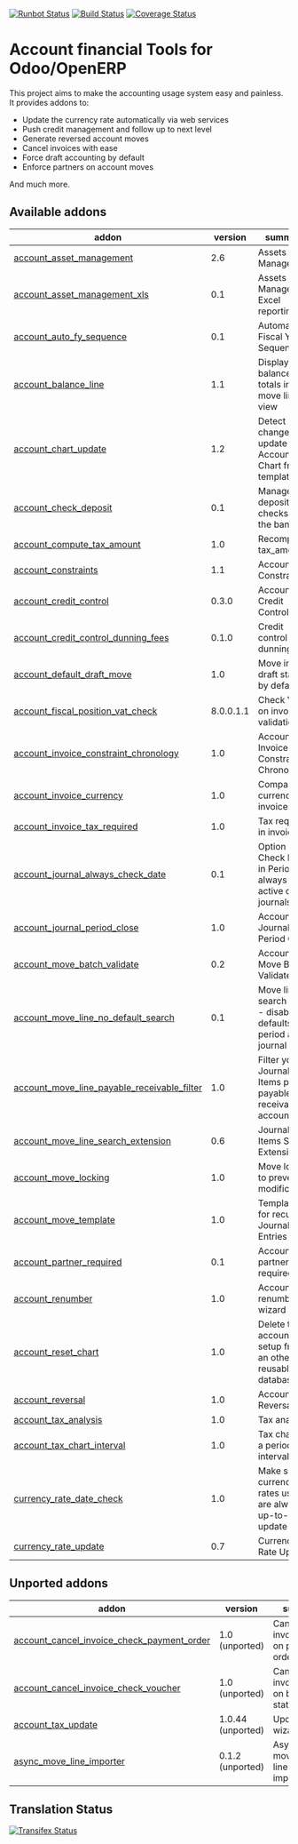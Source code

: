 [![Runbot Status](https://runbot.odoo-community.org/runbot/badge/flat/92/8.0.svg)](https://runbot.odoo-community.org/runbot/repo/github-com-oca-account-financial-tools-92)
[![Build Status](https://travis-ci.org/OCA/account-financial-tools.svg?branch=8.0)](https://travis-ci.org/OCA/account-financial-tools)
[![Coverage Status](https://coveralls.io/repos/OCA/account-financial-tools/badge.png?branch=8.0)](https://coveralls.io/r/OCA/account-financial-tools?branch=8.0)

Account financial Tools for Odoo/OpenERP
========================================

This project aims to make the accounting usage system easy and painless.
It provides addons to:

 - Update the currency rate automatically via web services
 - Push credit management and follow up to next level
 - Generate reversed account moves
 - Cancel invoices with ease
 - Force draft accounting by default
 - Enforce partners on account moves

And much more.

[//]: # (addons)
Available addons
----------------
addon | version | summary
--- | --- | ---
[account_asset_management](account_asset_management/) | 2.6 | Assets Management
[account_asset_management_xls](account_asset_management_xls/) | 0.1 | Assets Management Excel reporting
[account_auto_fy_sequence](account_auto_fy_sequence/) | 0.1 | Automatic Fiscal Year Sequences
[account_balance_line](account_balance_line/) | 1.1 | Display balance totals in move line view
[account_chart_update](account_chart_update/) | 1.2 | Detect changes and update the Account Chart from a template
[account_check_deposit](account_check_deposit/) | 0.1 | Manage deposit of checks to the bank
[account_compute_tax_amount](account_compute_tax_amount/) | 1.0 | Recompute tax_amount
[account_constraints](account_constraints/) | 1.1 | Account Constraints
[account_credit_control](account_credit_control/) | 0.3.0 | Account Credit Control
[account_credit_control_dunning_fees](account_credit_control_dunning_fees/) | 0.1.0 | Credit control dunning fees
[account_default_draft_move](account_default_draft_move/) | 1.0 | Move in draft state by default
[account_fiscal_position_vat_check](account_fiscal_position_vat_check/) | 8.0.0.1.1 | Check VAT on invoice validation
[account_invoice_constraint_chronology](account_invoice_constraint_chronology/) | 1.0 | Account Invoice Constraint Chronology
[account_invoice_currency](account_invoice_currency/) | 1.0 | Company currency in invoices
[account_invoice_tax_required](account_invoice_tax_required/) | 1.0 | Tax required in invoice
[account_journal_always_check_date](account_journal_always_check_date/) | 0.1 | Option Check Date in Period always active on journals
[account_journal_period_close](account_journal_period_close/) | 1.0 | Account Journal Period Close
[account_move_batch_validate](account_move_batch_validate/) | 0.2 | Account Move Batch Validate
[account_move_line_no_default_search](account_move_line_no_default_search/) | 0.1 | Move line search view - disable defaults for period and journal
[account_move_line_payable_receivable_filter](account_move_line_payable_receivable_filter/) | 1.0 | Filter your Journal Items per payable and receivable account
[account_move_line_search_extension](account_move_line_search_extension/) | 0.6 | Journal Items Search Extension
[account_move_locking](account_move_locking/) | 1.0 | Move locked to prevent modification
[account_move_template](account_move_template/) | 1.0 | Templates for recurring Journal Entries
[account_partner_required](account_partner_required/) | 0.1 | Account partner required
[account_renumber](account_renumber/) | 1.0 | Account renumber wizard
[account_reset_chart](account_reset_chart/) | 1.0 | Delete the accounting setup from an otherwise reusable database
[account_reversal](account_reversal/) | 1.0 | Account Reversal
[account_tax_analysis](account_tax_analysis/) | 1.0 | Tax analysis
[account_tax_chart_interval](account_tax_chart_interval/) | 1.0 | Tax chart for a period interval
[currency_rate_date_check](currency_rate_date_check/) | 1.0 | Make sure currency rates used are always up-to-update
[currency_rate_update](currency_rate_update/) | 0.7 | Currency Rate Update

Unported addons
---------------
addon | version | summary
--- | --- | ---
[account_cancel_invoice_check_payment_order](__unported__/account_cancel_invoice_check_payment_order/) | 1.0 (unported) | Cancel invoice, check on payment order
[account_cancel_invoice_check_voucher](__unported__/account_cancel_invoice_check_voucher/) | 1.0 (unported) | Cancel invoice, check on bank statement
[account_tax_update](__unported__/account_tax_update/) | 1.0.44 (unported) | Update tax wizard
[async_move_line_importer](__unported__/async_move_line_importer/) | 0.1.2 (unported) | Asynchronous move/move line CSV importer

[//]: # (end addons)

Translation Status
------------------
[![Transifex Status](https://www.transifex.com/projects/p/OCA-account-financial-tools-8-0/chart/image_png)](https://www.transifex.com/projects/p/OCA-account-financial-tools-8-0)
